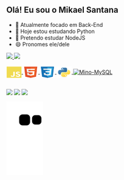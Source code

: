 ## Olá! Eu sou o Mikael Santana

- 🔭 Atualmente focado em Back-End
- 🌱 Hoje estou estudando Python
- 👀 Pretendo estudar NodeJS
- 😄 Pronomes ele/dele


<div> 
  <a href="https://github.com/minokael">
   <img height="180em" src="https://github-readme-stats.vercel.app/api?username=minokael&show_icons=true&theme=vision-friendly-dark&include_all_commits=true&count_private=true"/>
   <img height="180em" src="https://github-readme-stats.vercel.app/api/top-langs/?username=minokael&layout=compact&langs_count=16&theme=vision-friendly-dark"/>
</div>

<div style="display: inline_block"><br>
  <img align="center" alt="Mino-Js" height="30" width="40" src="https://raw.githubusercontent.com/devicons/devicon/master/icons/javascript/javascript-plain.svg">
  <img align="center" alt="Mino-HTML" height="30" width="40" src="https://raw.githubusercontent.com/devicons/devicon/master/icons/html5/html5-original.svg">
  <img align="center" alt="Mino-CSS" height="30" width="40" src="https://raw.githubusercontent.com/devicons/devicon/master/icons/css3/css3-original.svg">
  <img align="center" alt="Mino-Python" height="30" width="40" src="https://raw.githubusercontent.com/devicons/devicon/master/icons/python/python-original.svg">
  <img align="center" alt="Mino-MySQL" height="30" width="40" src="https://cdn.jsdelivr.net/gh/devicons/devicon/icons/mysql/mysql-original.svg">
  <!--<img align="center" alt="Mino-MySQL" height="30" width="40"src="https://cdn.jsdelivr.net/gh/devicons/devicon/icons/nodejs/nodejs-original.svg">-->
</div>
  
##

<div>
<a href="https://www.linkedin.com/in/mikaelsantana/" target="_blank"><img src="https://img.shields.io/badge/LinkedIn-0077B5?style=for-the-badge&logo=linkedin&logoColor=white" target="_blank"></a>
<a href="https://twitter.com/minokael" target="_blank"><img src="https://img.shields.io/badge/Twitter-1DA1F2?style=for-the-badge&logo=twitter&logoColor=white" target="_blank"></a>
<a href="mailto:mikaelyoung31@gmail.com"><img src="https://img.shields.io/badge/Gmail-D14836?style=for-the-badge&logo=gmail&logoColor=white" target="_blank"></a>

 ![Snake animation](https://github.com/minokael/minokael/blob/output/github-contribution-grid-snake.svg)
</div>
  
